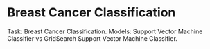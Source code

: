 # Breast Cancer Classification
Task: Breast Cancer Classification. 
Models: Support Vector Machine Classifier vs GridSearch Support Vector Machine Classifier.
